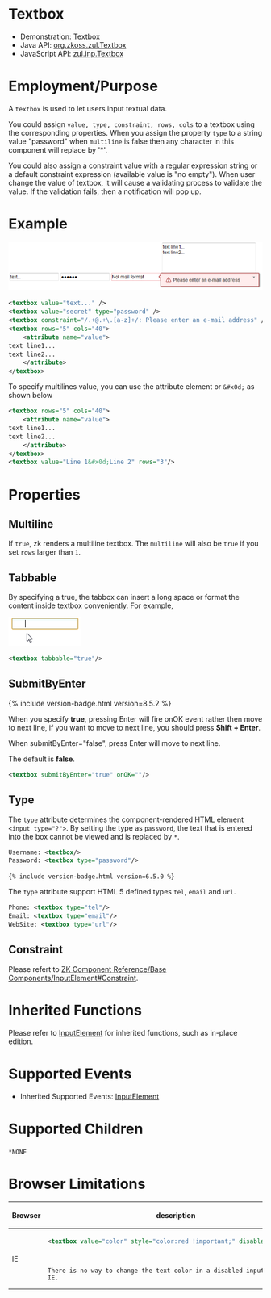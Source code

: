

# Textbox

- Demonstration:
  [Textbox](http://www.zkoss.org/zkdemo/input/form_sample)
- Java API: [org.zkoss.zul.Textbox](https://www.zkoss.org/javadoc/latest/zk/org/zkoss/zul/Textbox.html)
- JavaScript API: [zul.inp.Textbox](https://www.zkoss.org/javadoc/latest/jsdoc/classes/zul.inp.Textbox.html)


# Employment/Purpose

A `textbox` is used to let users input textual data.

You could assign `value, type, constraint, rows, cols` to a textbox
using the corresponding properties. When you assign the property `type`
to a string value "password" when `multiline` is false then any character in this component will replace by '\*'.

You could also assign a constraint value with a regular expression
string or a default constraint expression (available value is "no
empty"). When user change the value of textbox, it will cause a
validating process to validate the value. If the validation fails, then
a notification will pop up.

# Example

![](/zk_component_ref/images/ZKCompRef_Textbox.png)

```xml
<textbox value="text..." />
<textbox value="secret" type="password" />
<textbox constraint="/.+@.+\.[a-z]+/: Please enter an e-mail address" />
<textbox rows="5" cols="40">
    <attribute name="value">
text line1... 
text line2...
    </attribute>
</textbox>
```

To specify multilines value, you can use the attribute element or
`&#x0d;` as shown below

```xml
<textbox rows="5" cols="40">
    <attribute name="value">
text line1... 
text line2...
    </attribute>
</textbox>
<textbox value="Line 1&#x0d;Line 2" rows="3"/>
```

# Properties

## Multiline
If `true`, zk renders a multiline textbox. The `multiline` will also be `true` if you set `rows` larger than `1`.

## Tabbable
By specifying a true, the tabbox can insert a long space or format the
content inside textbox conveniently. For example,

![](/zk_component_ref/images/ZKComRef_Textbox_Tabbable.png)

```xml
<textbox tabbable="true"/>
```

## SubmitByEnter

{% include version-badge.html version=8.5.2 %}

When you specify **true**, pressing Enter will fire onOK event rather
then move to next line, if you want to move to next line, you should
press **Shift + Enter**.

When submitByEnter="false", press Enter will move to next line.

The default is **false**.

```xml
<textbox submitByEnter="true" onOK=""/>
```

## Type

The `type` attribute determines the component-rendered HTML element `<input type="?">`.
By setting the type as `password`, the text that is entered into the box cannot be viewed and is replaced by `*`.

```xml
Username: <textbox/>
Password: <textbox type="password"/>
```

`{% include version-badge.html version=6.5.0 %}`

The `type` attribute support HTML 5 defined types `tel`, `email` and `url`.

```xml
Phone: <textbox type="tel"/>
Email: <textbox type="email"/>
WebSite: <textbox type="url"/>
```

## Constraint

Please refert to [ZK Component Reference/Base Components/InputElement#Constraint]({{site.baseurl}}/zk_component_ref/inputelement#Constraint).

# Inherited Functions

Please refer to [ InputElement]({{site.baseurl}}/zk_component_ref/inputelement)
for inherited functions, such as in-place edition.

# Supported Events

- Inherited Supported Events: [ InputElement]({{site.baseurl}}/zk_component_ref/inputelement#Supported_Events)

# Supported Children

`*NONE`

# Browser Limitations

<table>
<thead>
<tr class="header">
<th><p>Browser</p></th>
<th><p>description</p></th>
</tr>
</thead>
<tbody>
<tr class="odd">
<td><p>IE</p></td>
<td><div class="sourceCode" id="cb1"><pre
class="sourceCode xml"><code class="sourceCode xml"><span id="cb1-1"><a href="#cb1-1" aria-hidden="true" tabindex="-1"></a>&lt;<span class="kw">textbox</span><span class="ot"> value=</span><span class="st">&quot;color&quot;</span><span class="ot"> style=</span><span class="st">&quot;color:red !important;&quot;</span><span class="ot"> disabled=</span><span class="st">&quot;true&quot;</span>/&gt;</span>`</pre></div>
<p>There is no way to change the text color in a disabled input in
IE.</p></td>
</tr>
</tbody>
</table>


